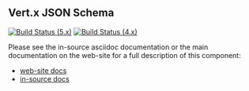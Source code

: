 ## Vert.x JSON Schema

[![Build Status (5.x)](https://github.com/eclipse-vertx/vertx-json-schema/actions/workflows/ci-5.x.yml/badge.svg)](https://github.com/eclipse-vertx/vertx-json-schema/actions/workflows/ci-5.x.yml)
[![Build Status (4.x)](https://github.com/eclipse-vertx/vertx-json-schema/actions/workflows/ci-4.x.yml/badge.svg)](https://github.com/eclipse-vertx/vertx-json-schema/actions/workflows/ci-4.x.yml)

Please see the in-source asciidoc documentation or the main documentation on the web-site for a full description
of this component:

* [web-site docs](https://vertx.io/docs/vertx-json-schema/java/)
* [in-source docs](src/main/asciidoc/index.adoc)
